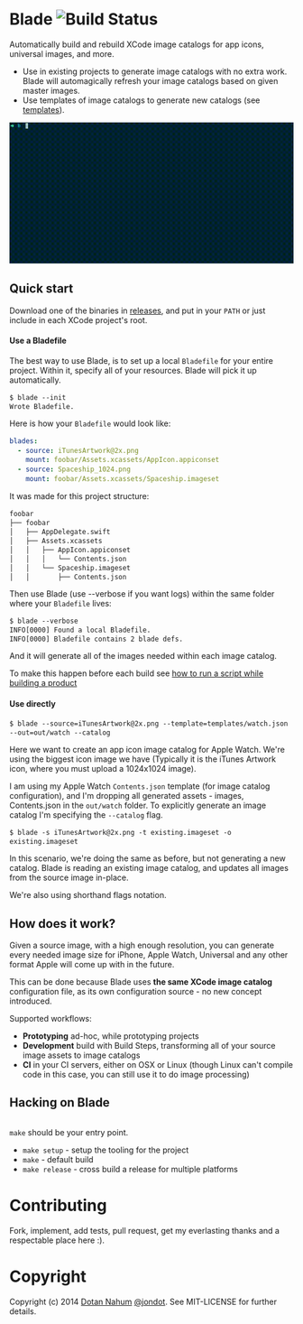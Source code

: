 # Blade ![Build Status](https://travis-ci.org/jondot/blade.svg?branch=master)

Automatically build and rebuild XCode image catalogs for app icons, universal images, and more.



* Use in existing projects to generate image catalogs with no extra work. Blade will automagically refresh your image catalogs based on given master images.
* Use templates of image catalogs to generate new catalogs (see [templates](templates/)).

![](docs/blade.gif)



## Quick start

Download one of the binaries in [releases](https://github.com/jondot/blade/releases), and put in your `PATH` or just include in each XCode project's root.


#### Use a Bladefile

The best way to use Blade, is to set up a local `Bladefile` for your entire project. Within it, specify all of your resources. Blade will pick it up automatically.

```
$ blade --init
Wrote Bladefile.
```
Here is how your `Bladefile` would look like:

```yaml
blades:
  - source: iTunesArtwork@2x.png
    mount: foobar/Assets.xcassets/AppIcon.appiconset
  - source: Spaceship_1024.png
    mount: foobar/Assets.xcassets/Spaceship.imageset
```

It was made for this project structure:

```
foobar
├── foobar
│   ├── AppDelegate.swift
│   ├── Assets.xcassets
│   │   ├── AppIcon.appiconset
│   │   │   └── Contents.json
│   │   └── Spaceship.imageset
│   │       ├── Contents.json
```

Then use Blade (use --verbose if you want logs) within the same folder where your `Bladefile` lives:

```
$ blade --verbose
INFO[0000] Found a local Bladefile.
INFO[0000] Bladefile contains 2 blade defs.
```

And it will generate all of the images needed within each image catalog.

To make this happen before each build see [how to run a script while building a product](https://developer.apple.com/library/ios/recipes/xcode_help-project_editor/Articles/AddingaRunScriptBuildPhase.html)




#### Use directly

```
$ blade --source=iTunesArtwork@2x.png --template=templates/watch.json --out=out/watch --catalog
```

Here we want to create an app icon image catalog for Apple Watch. We're using the biggest icon image we have (Typically it is the iTunes Artwork icon, where you must upload a 1024x1024 image).

I am using my Apple Watch `Contents.json` template (for image catalog configuration), and I'm dropping all generated assets - images, Contents.json in the `out/watch` folder.
To explicitly generate an image catalog I'm specifying the `--catalog` flag.


```
$ blade -s iTunesArtwork@2x.png -t existing.imageset -o existing.imageset
```

In this scenario, we're doing the same as before, but not generating a new catalog. Blade is reading an existing image catalog, and updates all images from the source image in-place.

We're also using shorthand flags notation.



## How does it work?

Given a source image, with a high enough resolution, you can generate every needed image size for iPhone, Apple Watch, Universal and any other format Apple will come up with in the future. 

This can be done because Blade uses __the same XCode image catalog__ configuration file, as its own configuration source - no new concept introduced.


Supported workflows:

* __Prototyping__ ad-hoc, while prototyping projects
* __Development__ build with Build Steps, transforming all of your source image assets to image catalogs
* __CI__ in your CI servers, either on OSX or Linux (though Linux can't compile code in this case, you can still use it to do image processing)




## Hacking on Blade


```bash
```

`make` should be your entry point.

* `make setup` - setup the tooling for the project
* `make` - default build
* `make release` - cross build a release for multiple platforms


# Contributing

Fork, implement, add tests, pull request, get my everlasting thanks and a respectable place here :).


# Copyright

Copyright (c) 2014 [Dotan Nahum](http://gplus.to/dotan) [@jondot](http://twitter.com/jondot). See MIT-LICENSE for further details.




